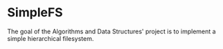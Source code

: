 # SimpleFS
The goal of the Algorithms and Data Structures' project is to implement a simple hierarchical filesystem.
